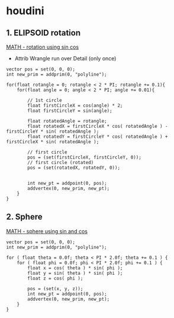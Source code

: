 # houdini


## 1. ELIPSOID rotation
[MATH - rotation using sin cos](https://www.siggraph.org/education/materials/HyperGraph/modeling/mod_tran/2drota.htm)
* Attrib Wrangle run over Detail (only once)
```
vector pos = set(0, 0, 0);
int new_prim = addprim(0, "polyline");

for(float rotangle = 0; rotangle < 2 * PI; rotangle += 0.1){
    for(float angle = 0; angle < 2 * PI; angle += 0.01){
        
        // 1st circle
        float firstCircleX = cos(angle) * 2;
        float firstCircleY = sin(angle);
    
        float rotatedAngle = rotangle;
        float rotatedX = firstCircleX * cos( rotatedAngle ) - firstCircleY * sin( rotatedAngle );
        float rotatedY = firstCircleY * cos( rotatedAngle ) + firstCircleX * sin( rotatedAngle );
           
        // first circle
        pos = (set(firstCircleX, firstCircleY, 0));
        // first circle (rotated)
        pos = (set(rotatedX, rotatedY, 0));
    
        
        int new_pt = addpoint(0, pos);     
        addvertex(0, new_prim, new_pt);
    }
}
```


## 2. Sphere
[MATH - sphere using sin and cos](http://mathworld.wolfram.com/Sphere.html)
```
vector pos = set(0, 0, 0);
int new_prim = addprim(0, "polyline");

for ( float theta = 0.0f; theta < PI * 2.0f; theta += 0.1 ) {
    for ( float phi = 0.0f; phi < PI * 2.0f; phi += 0.1 ) {
        float x = cos( theta ) * sin( phi );
        float y = sin( theta ) * sin( phi );
        float z = cos( phi );

        pos = (set(x, y, z));
        int new_pt = addpoint(0, pos);
        addvertex(0, new_prim, new_pt);
    }
}
```
